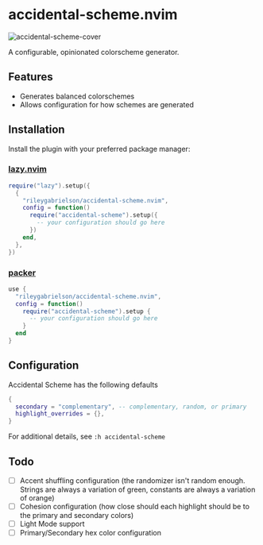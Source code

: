 # accidental-scheme.nvim

![accidental-scheme-cover](https://user-images.githubusercontent.com/65042525/217168433-8a303a74-8432-4bff-964d-40fed03b04fe.jpeg)

A configurable, opinionated colorscheme generator.

## Features

- Generates balanced colorschemes
- Allows configuration for how schemes are generated

## Installation

Install the plugin with your preferred package manager:

### [lazy.nvim](https://github.com/folke/lazy.nvim)

```lua
require("lazy").setup({
  {
    "rileygabrielson/accidental-scheme.nvim",
    config = function()
      require("accidental-scheme").setup({
        -- your configuration should go here
      })
    end,
  },
})
```

### [packer](https://github.com/wbthomason/packer.nvim)

```lua
use {
  "rileygabrielson/accidental-scheme.nvim",
  config = function()
    require("accidental-scheme").setup {
      -- your configuration should go here
    }
  end
}
```

## Configuration

Accidental Scheme has the following defaults

```lua
{
  secondary = "complementary", -- complementary, random, or primary
  highlight_overrides = {},
}
```

For additional details, see `:h accidental-scheme`

## Todo

- [ ] Accent shuffling configuration (the randomizer isn't random enough. Strings are always a variation of green, constants are always a variation of orange)
- [ ] Cohesion configuration (how close should each highlight should be to the primary and secondary colors)
- [ ] Light Mode support
- [ ] Primary/Secondary hex color configuration
